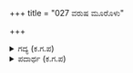 +++
title = "027 ವರುಷ ಮೂರೊಳು"

+++

<details><summary>ಗದ್ಯ (ಕ.ಗ.ಪ) </summary>

27. ಮನುಷ್ಯನು ಮಾಡಿದ ಪುಣ್ಯ-ಪಾಪಗಳ ಫಲವು ಮೂರು ವರ್ಷಗಳಲ್ಲಿಯೇ, ಮೂರು ತಿಂಗಳಿನಲ್ಲಿಯೇ, ಮೂರು ಪಕ್ಷಗಳಲ್ಲಿಯೇ ಅಥವಾ ಮೂರು ದಿನಗಳಲ್ಲಿಯೇ ಅವನನ್ನು ಬಂದು ಸೇರುತ್ತದೆ. ಇದಕ್ಕೆ ಯಾವ ಸಂದೇಹವೂ ಇಲ್ಲ. ಈ ಭೂಮಿಯೊಳಗೆ ಮಾಡಿದ ಅಧಿಕವಾದ ಪಾಪ-ಪುಣ್ಯಗಳ ರಾಶಿಯಿಂದ ಉಂಟಾದ ಫಲವಿದು. ಈ ಕರ್ಮಫಲ  ತಪ್ಪದು. ಅದು ಕರ್ಮಫಲ. ಅವಧಿ ತೀರಿದ ನಂತರ ಪರಲೋಕಕ್ಕೆ ತೆರಳುವುದು ಖಚಿತ.
</details>

<details><summary>ಪದಾರ್ಥ (ಕ.ಗ.ಪ) </summary>

ಎಸಗು-ಅಂಟು
</details>
